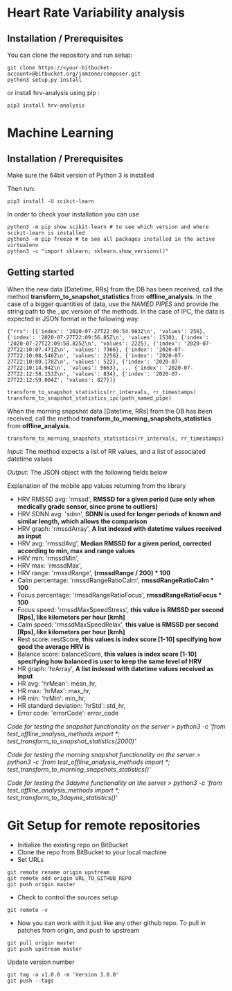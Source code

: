 # Heart Rate Variability analysis

## Installation / Prerequisites

You can clone the repository and run setup:

```python3
git clone https://<your-bitbucket-account>@bitbucket.org/jamzone/composer.git
python3 setup.py install
```

or install hrv-analysis using pip :

```python3
pip3 install hrv-analysis
```

# Machine Learning

## Installation / Prerequisites

Make sure the 64bit version of Python 3 is installed

Then run:

```python3
pip3 install -U scikit-learn
```

In order to check your installation you can use

```python3
python3 -m pip show scikit-learn # to see which version and where scikit-learn is installed
python3 -m pip freeze # to see all packages installed in the active virtualenv
python3 -c "import sklearn; sklearn.show_versions()"
```

## Getting started

When the new data [Datetime, RRs] from the DB has been received, call the method **transform_to_snapshot_statistics** from **offline_analysis**.
In the case of a bigger quantities of data, use the *NAMED PIPES* and provide the string path to the *_ipc* version of the methods.
In the case of IPC, the data is expected in JSON format in the following way:

```python3
{"rrs": [{'index': '2020-07-27T22:09:54.983Z\n', 'values': 256}, {'index': '2020-07-27T22:09:56.85Z\n', 'values': 1530}, {'index': '2020-07-27T22:09:58.825Z\n', 'values': 2225}, {'index': '2020-07-27T22:10:07.471Z\n', 'values': 7366}, {'index': '2020-07-27T22:10:08.546Z\n', 'values': 2256}, {'index': '2020-07-27T22:10:09.178Z\n', 'values': 522}, {'index': '2020-07-27T22:10:14.94Z\n', 'values': 5663}, ... {'index': '2020-07-27T22:12:58.153Z\n', 'values': 834}, {'index': '2020-07-27T22:12:59.004Z', 'values': 827}]}
```

```python3
transform_to_snapshot_statistics(rr_intervals, rr_timestamps)
transform_to_snapshot_statistics_ipc(path_named_pipe)
```

When the morning snapshot data [Datetime, RRs] from the DB has been received, call the method **transform_to_morning_snapshots_statistics** from **offline_analysis**.

```python3
transform_to_morning_snapshots_statistics(rr_intervals, rr_timestamps)
```

_Input:_ The method expects a list of RR values, and a list of associated datetime values

_Output:_ The JSON object with the following fields below

Explanation of the mobile app values returning from the library

- HRV RMSSD avg: 'rmssd', **RMSSD for a given period (use only when medically grade sensor, since prone to outliers)**
- HRV SDNN avg: 'sdnn', **SDNN is used for longer periods of known and similar length, which allows the comparison**
- HRV graph: 'rmssdArray', **A list indexed with datetime values received as input**
- HRV avg: 'rmssdAvg', **Median RMSSD for a given period, corrected according to min, max and range values**
- HRV min: 'rmssdMin',
- HRV max: 'rmssdMax',
- HRV range: 'rmssdRange', **(rmssdRange / 200) * 100**
- Calm percentage: 'rmssdRangeRatioCalm', **rmssdRangeRatioCalm * 100**
- Focus percentage: 'rmssdRangeRatioFocus', **rmssdRangeRatioFocus * 100**
- Focus speed: 'rmssdMaxSpeedStress', **this value is RMSSD per second [Rps], like kilometers per hour [kmh]**
- Calm speed: 'rmssdMaxSpeedRelax', **this value is RMSSD per second [Rps], like kilometers per hour [kmh]**
- Rest score: restScore, **this values is index score [1-10] specifying how good the average HRV is**
- Balance score: balanceScore, **this values is index score [1-10] specifying how balanced is user to keep the same level of HRV**
- HR graph: 'hrArray', **A list indexed with datetime values received as input**
- HR avg: 'hrMean': mean_hr,
- HR max: 'hrMax': max_hr,
- HR min: 'hrMin': min_hr,
- HR standard deviation: 'hrStd': std_hr,
- Error code: 'errorCode': error_code

_Code for testing the snapshot functionality on the server > python3 -c 'from test_offline_analysis_methods import *; test_transform_to_snapshot_statistics(2000)'_

_Code for testing the morning snapshot functionality on the server > python3 -c 'from test_offline_analysis_methods import *; test_transform_to_morning_snapshots_statistics()'_

_Code for testing the 3dayme functionality on the server > python3 -c 'from test_offline_analysis_methods import *; test_transform_to_3dayme_statistics()'_

# Git Setup for remote repositories

- Initialize the existing repo on BitBucket
- Clone the repo from BitBucket to your local machine
- Set URLs

```console
git remote rename origin upstream
git remote add origin URL_TO_GITHUB_REPO
git push origin master
```

- Check to control the sources setup

```console
git remote -v
```
- Now you can work with it just like any other github repo. To pull in patches from origin, and push to upstream

```console
git pull origin master
git push upstream master 
```

Update version number

```console
git tag -a v1.0.0 -m 'Version 1.0.0'
git push --tags
```
